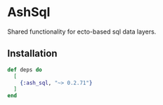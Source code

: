 # AshSql

Shared functionality for ecto-based sql data layers.

## Installation

```elixir
def deps do
  [
    {:ash_sql, "~> 0.2.71"}
  ]
end
```
